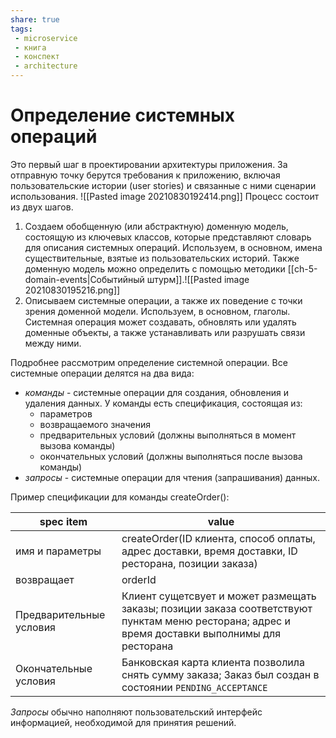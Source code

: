 ```yaml
---
share: true
tags: 
 - microservice
 - книга
 - конспект
 - architecture
---
```

# Определение системных операций
Это первый шаг в проектировании архитектуры приложения. За отправную точку берутся требования к приложению, включая пользовательские истории (user stories) и связанные с ними сценарии использования. 
![[Pasted image 20210830192414.png]]
Процесс состоит из двух шагов.
1. Создаем обобщенную (или абстрактную) доменную модель, состоящую из ключевых классов, которые представляют словарь для описания системных операций. Используем, в основном, имена существительные, взятые из пользовательских историй. Также доменную модель можно определить с помощью методики [[ch-5-domain-events|Событийный штурм]].![[Pasted image 20210830195216.png]]
3. Описываем системные операции, а также их поведение с точки зрения доменной модели. Используем, в основном, глаголы. Системная операция может создавать, обновлять или удалять доменные объекты, а также устанавливать или разрушать связи между ними.

Подробнее рассмотрим определение системной операции.
Все системные операции делятся на два вида: 
- *команды* - системные операции для создания, обновления и удаления данных. У команды есть спецификация, состоящая из:
	- параметров
	- возвращаемого значения
	- предварительных условий (должны выполняться в момент вызова команды)
	- окончательных условий (должны выполняться после вызова команды)
- *запросы* - системные операции для чтения (запрашивания) данных.

Пример спецификации для команды createOrder():

|spec item|value|
|--|--|
|имя и параметры|createOrder(ID клиента, способ оплаты, адрес доставки, время доставки, ID ресторана, позиции заказа)|
|возвращает|orderId|
|Предварительные условия|Клиент сущетсвует и может размещать заказы; позиции заказа соответствуют пунктам меню ресторана; адрес и время доставки выполнимы для ресторана|
|Окончательные условия|Банковская карта клиента позволила снять сумму заказа; Заказ был создан в состоянии `PENDING_ACCEPTANCE`|

*Запросы* обычно наполняют пользовательский интерфейс информацией, необходимой для принятия решений.
